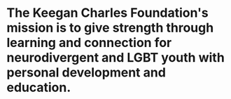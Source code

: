 <div class="mission">
    <h1>The Keegan Charles Foundation's mission is to give strength through learning and connection for neurodivergent and LGBT youth with personal development and education.</h1>
</div>
